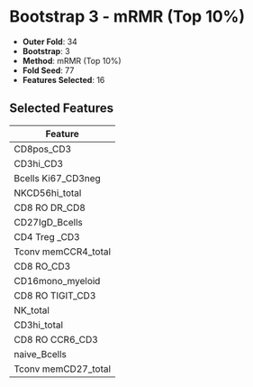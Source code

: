# Bootstrap 3 - mRMR (Top 10%)

- **Outer Fold**: 34
- **Bootstrap**: 3
- **Method**: mRMR (Top 10%)
- **Fold Seed**: 77
- **Features Selected**: 16

## Selected Features

| Feature |
|---------|
| CD8pos_CD3 |
| CD3hi_CD3 |
| Bcells Ki67_CD3neg |
| NKCD56hi_total |
| CD8 RO DR_CD8 |
| CD27IgD_Bcells |
| CD4 Treg _CD3 |
| Tconv memCCR4_total |
| CD8 RO_CD3 |
| CD16mono_myeloid |
| CD8 RO TIGIT_CD3 |
| NK_total |
| CD3hi_total |
| CD8 RO CCR6_CD3 |
| naive_Bcells |
| Tconv memCD27_total |
